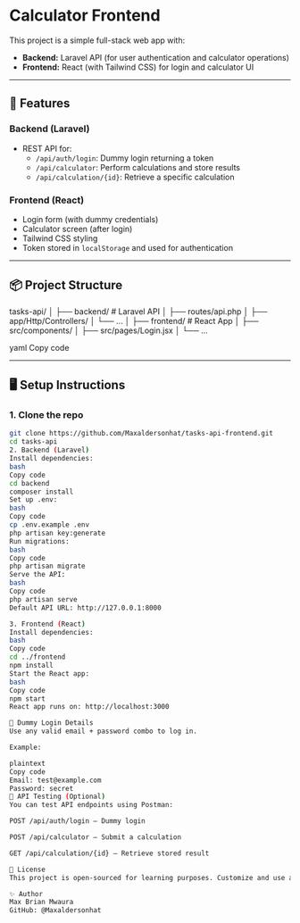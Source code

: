 # Calculator Frontend

This project is a simple full-stack web app with:

- **Backend:** Laravel API (for user authentication and calculator operations)
- **Frontend:** React (with Tailwind CSS) for login and calculator UI

---

## 🔧 Features

### Backend (Laravel)
- REST API for:
  - `/api/auth/login`: Dummy login returning a token
  - `/api/calculator`: Perform calculations and store results
  - `/api/calculation/{id}`: Retrieve a specific calculation

### Frontend (React)
- Login form (with dummy credentials)
- Calculator screen (after login)
- Tailwind CSS styling
- Token stored in `localStorage` and used for authentication

---

## 📦 Project Structure

tasks-api/
│
├── backend/ # Laravel API
│ ├── routes/api.php
│ ├── app/Http/Controllers/
│ └── ...
│
├── frontend/ # React App
│ ├── src/components/
│ ├── src/pages/Login.jsx
│ └── ...

yaml
Copy code

---

## 🖥️ Setup Instructions

### 1. Clone the repo

```bash
git clone https://github.com/Maxaldersonhat/tasks-api-frontend.git
cd tasks-api
2. Backend (Laravel)
Install dependencies:
bash
Copy code
cd backend
composer install
Set up .env:
bash
Copy code
cp .env.example .env
php artisan key:generate
Run migrations:
bash
Copy code
php artisan migrate
Serve the API:
bash
Copy code
php artisan serve
Default API URL: http://127.0.0.1:8000

3. Frontend (React)
Install dependencies:
bash
Copy code
cd ../frontend
npm install
Start the React app:
bash
Copy code
npm start
React app runs on: http://localhost:3000

🔐 Dummy Login Details
Use any valid email + password combo to log in.

Example:

plaintext
Copy code
Email: test@example.com
Password: secret
🧪 API Testing (Optional)
You can test API endpoints using Postman:

POST /api/auth/login – Dummy login

POST /api/calculator – Submit a calculation

GET /api/calculation/{id} – Retrieve stored result

📜 License
This project is open-sourced for learning purposes. Customize and use as you like!

✨ Author
Max Brian Mwaura
GitHub: @Maxaldersonhat
